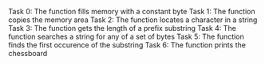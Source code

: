 Task 0: The function fills memory with a constant byte
Task 1: The function copies the memory area
Task 2: The function locates a character in a string
Task 3: The function gets the length of a prefix substring
Task 4: The function searches a string for any of a set of bytes
Task 5: The function finds the first occurence of the substring
Task 6: The function prints the chessboard

